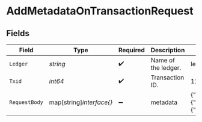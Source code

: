 # AddMetadataOnTransactionRequest


## Fields

| Field                                         | Type                                          | Required                                      | Description                                   | Example                                       |
| --------------------------------------------- | --------------------------------------------- | --------------------------------------------- | --------------------------------------------- | --------------------------------------------- |
| `Ledger`                                      | *string*                                      | :heavy_check_mark:                            | Name of the ledger.                           | ledger001                                     |
| `Txid`                                        | *int64*                                       | :heavy_check_mark:                            | Transaction ID.                               | 1234                                          |
| `RequestBody`                                 | map[string]*interface{}*                      | :heavy_minus_sign:                            | metadata                                      | {"admin":true,"a":{"nested":{"key":"value"}}} |